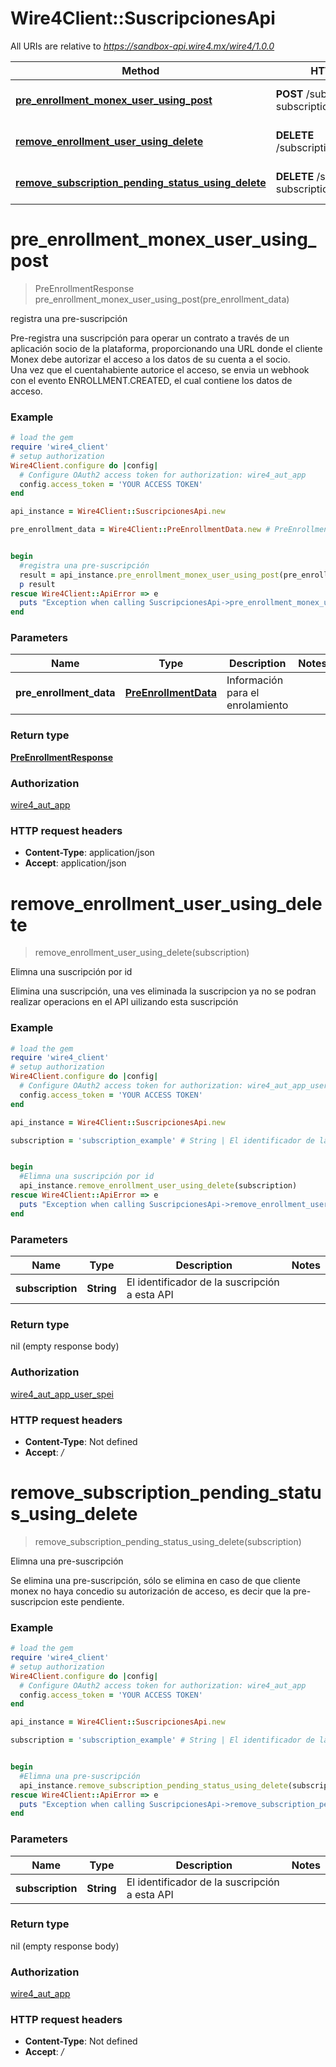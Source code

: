 # Wire4Client::SuscripcionesApi

All URIs are relative to *https://sandbox-api.wire4.mx/wire4/1.0.0*

Method | HTTP request | Description
------------- | ------------- | -------------
[**pre_enrollment_monex_user_using_post**](SuscripcionesApi.md#pre_enrollment_monex_user_using_post) | **POST** /subscriptions/pre-subscription | registra una pre-suscripción
[**remove_enrollment_user_using_delete**](SuscripcionesApi.md#remove_enrollment_user_using_delete) | **DELETE** /subscriptions/{subscription} | Elimna una suscripción por id
[**remove_subscription_pending_status_using_delete**](SuscripcionesApi.md#remove_subscription_pending_status_using_delete) | **DELETE** /subscriptions/pre-subscription/{subscription} | Elimna una pre-suscripción


# **pre_enrollment_monex_user_using_post**
> PreEnrollmentResponse pre_enrollment_monex_user_using_post(pre_enrollment_data)

registra una pre-suscripción

Pre-registra una suscripción para operar un contrato a través de un aplicación socio de la plataforma, proporcionando una URL donde el cliente Monex debe autorizar el acceso a los datos de su cuenta a el socio.<br/>Una vez que el cuentahabiente autorice el acceso, se envia un webhook con el evento ENROLLMENT.CREATED, el cual contiene los datos de acceso.

### Example
```ruby
# load the gem
require 'wire4_client'
# setup authorization
Wire4Client.configure do |config|
  # Configure OAuth2 access token for authorization: wire4_aut_app
  config.access_token = 'YOUR ACCESS TOKEN'
end

api_instance = Wire4Client::SuscripcionesApi.new

pre_enrollment_data = Wire4Client::PreEnrollmentData.new # PreEnrollmentData | Información para el enrolamiento


begin
  #registra una pre-suscripción
  result = api_instance.pre_enrollment_monex_user_using_post(pre_enrollment_data)
  p result
rescue Wire4Client::ApiError => e
  puts "Exception when calling SuscripcionesApi->pre_enrollment_monex_user_using_post: #{e}"
end
```

### Parameters

Name | Type | Description  | Notes
------------- | ------------- | ------------- | -------------
 **pre_enrollment_data** | [**PreEnrollmentData**](PreEnrollmentData.md)| Información para el enrolamiento | 

### Return type

[**PreEnrollmentResponse**](PreEnrollmentResponse.md)

### Authorization

[wire4_aut_app](../README.md#wire4_aut_app)

### HTTP request headers

 - **Content-Type**: application/json
 - **Accept**: application/json



# **remove_enrollment_user_using_delete**
> remove_enrollment_user_using_delete(subscription)

Elimna una suscripción por id

Elimina una suscripción, una ves eliminada la suscripcion ya no se podran realizar operacions en el API uilizando esta suscripción

### Example
```ruby
# load the gem
require 'wire4_client'
# setup authorization
Wire4Client.configure do |config|
  # Configure OAuth2 access token for authorization: wire4_aut_app_user_spei
  config.access_token = 'YOUR ACCESS TOKEN'
end

api_instance = Wire4Client::SuscripcionesApi.new

subscription = 'subscription_example' # String | El identificador de la suscripción a esta API


begin
  #Elimna una suscripción por id
  api_instance.remove_enrollment_user_using_delete(subscription)
rescue Wire4Client::ApiError => e
  puts "Exception when calling SuscripcionesApi->remove_enrollment_user_using_delete: #{e}"
end
```

### Parameters

Name | Type | Description  | Notes
------------- | ------------- | ------------- | -------------
 **subscription** | **String**| El identificador de la suscripción a esta API | 

### Return type

nil (empty response body)

### Authorization

[wire4_aut_app_user_spei](../README.md#wire4_aut_app_user_spei)

### HTTP request headers

 - **Content-Type**: Not defined
 - **Accept**: */*



# **remove_subscription_pending_status_using_delete**
> remove_subscription_pending_status_using_delete(subscription)

Elimna una pre-suscripción

Se elimina una pre-suscripción, sólo se elimina en caso de que cliente monex no haya concedio su autorización de acceso, es decir que la pre-suscripcion este pendiente.

### Example
```ruby
# load the gem
require 'wire4_client'
# setup authorization
Wire4Client.configure do |config|
  # Configure OAuth2 access token for authorization: wire4_aut_app
  config.access_token = 'YOUR ACCESS TOKEN'
end

api_instance = Wire4Client::SuscripcionesApi.new

subscription = 'subscription_example' # String | El identificador de la suscripción a esta API


begin
  #Elimna una pre-suscripción
  api_instance.remove_subscription_pending_status_using_delete(subscription)
rescue Wire4Client::ApiError => e
  puts "Exception when calling SuscripcionesApi->remove_subscription_pending_status_using_delete: #{e}"
end
```

### Parameters

Name | Type | Description  | Notes
------------- | ------------- | ------------- | -------------
 **subscription** | **String**| El identificador de la suscripción a esta API | 

### Return type

nil (empty response body)

### Authorization

[wire4_aut_app](../README.md#wire4_aut_app)

### HTTP request headers

 - **Content-Type**: Not defined
 - **Accept**: */*



